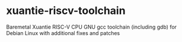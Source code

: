 # xuantie-riscv-toolchain
Baremetal Xuantie RISC-V CPU GNU gcc toolchain (including gdb) for Debian Linux with additional fixes and patches 
